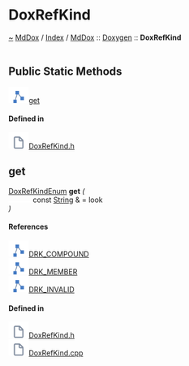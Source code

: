 <a id="doxrefkind"></a>
<h1>DoxRefKind</h1>
<a id="classMdDox_1_1Doxygen_1_1DoxRefKind"></a>
<a href="https://github.com/CharlesCarley/MdDox.md">~</a>
<a href="indexpage.md#mddox">MdDox</a>
<span class="inline-text">/</span>
<a href="index.md#index">Index</a>
<span class="inline-text">/</span>
<a href="namespaceMdDox.md#mddox">MdDox</a>
<span class="inline-text">::</span>
<a href="namespaceMdDox_1_1Doxygen.md#doxygen">Doxygen</a>
<span class="inline-text">::</span>
<span class="bold-text"><b>DoxRefKind</b></span>
<br/>
<br/>
<a id="public-static-methods"></a>
<h2>Public Static Methods</h2>
<span class="icon-list-item"><a href="#get" class="icon-list-item"><img src="../images/class.svg" class="icon-list-item"/><span class="icon-list-item">get</span>
</a>
</span>
<br/>
<a id="defined-in"></a>
<h4>Defined in</h4>
<span class="icon-list-item"><a href="https://github.com/CharlesCarley/MdDox/blob/master//Tools/Doxygen/DoxRefKind.h#L57" class="icon-list-item"><img src="../images/file.svg" class="icon-list-item"/><span class="icon-list-item">DoxRefKind.h</span>
</a>
</span>
<br/>
<a id="get"></a>
<h2>get</h2>
<a href="namespaceMdDox_1_1Doxygen.md#doxrefkindenum">DoxRefKindEnum</a>
<span class="bold-text"><b>get</b></span>
<span class="italic-text"><i>(</i></span>
<div class="paragraph">
<span class="paragraph"><img src="../images/horSpace24px.svg"/><span class="inline-text">const </span>
<a href="namespaceMdDox.md#string">String</a>
<span class="inline-text"> &amp;</span>
<span class="inline-text"> = </span>
<span class="inline-text">look</span>
</span>
</div>
<span class="italic-text"><i>)</i></span>
<a id="references"></a>
<h4>References</h4>
<span class="icon-list-item"><a href="namespaceMdDox_1_1Doxygen.md#drk_compound" class="icon-list-item"><img src="../images/class.svg" class="icon-list-item"/><span class="icon-list-item">DRK_COMPOUND</span>
</a>
</span>
<br/>
<span class="icon-list-item"><a href="namespaceMdDox_1_1Doxygen.md#drk_member" class="icon-list-item"><img src="../images/class.svg" class="icon-list-item"/><span class="icon-list-item">DRK_MEMBER</span>
</a>
</span>
<br/>
<span class="icon-list-item"><a href="namespaceMdDox_1_1Doxygen.md#drk_invalid" class="icon-list-item"><img src="../images/class.svg" class="icon-list-item"/><span class="icon-list-item">DRK_INVALID</span>
</a>
</span>
<br/>
<a id="defined-in"></a>
<h4>Defined in</h4>
<span class="icon-list-item"><a href="https://github.com/CharlesCarley/MdDox/blob/master//Tools/Doxygen/DoxRefKind.h#L59" class="icon-list-item"><img src="../images/file.svg" class="icon-list-item"/><span class="icon-list-item">DoxRefKind.h</span>
</a>
</span>
<br/>
<span class="icon-list-item"><a href="https://github.com/CharlesCarley/MdDox/blob/master//Tools/Doxygen/DoxRefKind.cpp#L30" class="icon-list-item"><img src="../images/file.svg" class="icon-list-item"/><span class="icon-list-item">DoxRefKind.cpp</span>
</a>
</span>
<br/>
<br/>
</div>
</div>
</body>
</html>
